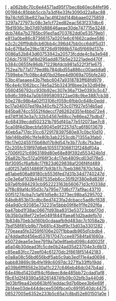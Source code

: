 [
, [a062b8c70c6e44571ad95f17bec8b60ec84fef96](https://github.com/facebook/facebook-android-sdk/commit/a062b8c70c6e44571ad95f17bec8b60ec84fef96)
, [001984c85bbb5ccb7a3df4e33fe3090d22a8ac88](https://github.com/facebook/facebook-android-sdk/commit/001984c85bbb5ccb7a3df4e33fe3090d22a8ac88)
, [9a74cfd53be827aa7ac4f42dd144bbaae0275859](https://github.com/facebook/facebook-android-sdk/commit/9a74cfd53be827aa7ac4f42dd144bbaae0275859)
, [3297a727973c08c3e1cf72ed82eac563f237dbc6](https://github.com/facebook/facebook-android-sdk/commit/3297a727973c08c3e1cf72ed82eac563f237dbc6)
, [19d1936c3b07d97d88646aeae30de747715e3248](https://github.com/facebook/facebook-android-sdk/commit/19d1936c3b07d97d88646aeae30de747715e3248)
, [dcb746a7b2785bc91ed1ad703762dd0e53579eb1](https://github.com/facebook/facebook-android-sdk/commit/dcb746a7b2785bc91ed1ad703762dd0e53579eb1)
, [e813a0be86c87366157a0201e6c61662cadee586](https://github.com/facebook/facebook-android-sdk/commit/e813a0be86c87366157a0201e6c61662cadee586)
, [e2c2c26ff9db9cb60bb4c396d47bb0cc6ddf5d31](https://github.com/facebook/facebook-android-sdk/commit/e2c2c26ff9db9cb60bb4c396d47bb0cc6ddf5d31)
, [b4c67f8a5e29bc18726d91998b574d5f669d137e](https://github.com/facebook/facebook-android-sdk/commit/b4c67f8a5e29bc18726d91998b574d5f669d137e)
, [0086a52b843d60753942a20573fcdde4c9a3e948](https://github.com/facebook/facebook-android-sdk/commit/0086a52b843d60753942a20573fcdde4c9a3e948)
, [f24dc751971af8d295add875b5e23221aded470f](https://github.com/facebook/facebook-android-sdk/commit/f24dc751971af8d295add875b5e23221aded470f)
, [b384c0655fe96db71229bfdcb981a522f3f1e675](https://github.com/facebook/facebook-android-sdk/commit/b384c0655fe96db71229bfdcb981a522f3f1e675)
, [752ea7b77a1779ed8b784dbd55a886cc00aeb8a6](https://github.com/facebook/facebook-android-sdk/commit/752ea7b77a1779ed8b784dbd55a886cc00aeb8a6)
, [7599ebe7fc08bc4d01bd26ee4d9069a705bfe240](https://github.com/facebook/facebook-android-sdk/commit/7599ebe7fc08bc4d01bd26ee4d9069a705bfe240)
, [53bc4faeaee43b7febc6047a9318783ff68fd979](https://github.com/facebook/facebook-android-sdk/commit/53bc4faeaee43b7febc6047a9318783ff68fd979)
, [f6c4e4c1062bcc74e5a25b3243f6bee2e32d949e](https://github.com/facebook/facebook-android-sdk/commit/f6c4e4c1062bcc74e5a25b3243f6bee2e32d949e)
, [0560456792cc930b92ec307e36a713e0393c5c47](https://github.com/facebook/facebook-android-sdk/commit/0560456792cc930b92ec307e36a713e0393c5c47)
, [b9d6c3994a7a0b5995809322ae08c9be3887cb38](https://github.com/facebook/facebook-android-sdk/commit/b9d6c3994a7a0b5995809322ae08c9be3887cb38)
, [50e278c98b4a02f13106cf059c6fbb0c648c0edd](https://github.com/facebook/facebook-android-sdk/commit/50e278c98b4a02f13106cf059c6fbb0c648c0edd)
, [bc17a04007ed19a340cfb2753c07f927e514b5ad](https://github.com/facebook/facebook-android-sdk/commit/bc17a04007ed19a340cfb2753c07f927e514b5ad)
, [845ba874cc5552f4deccf7d6262d351e4bbd72e4](https://github.com/facebook/facebook-android-sdk/commit/845ba874cc5552f4deccf7d6262d351e4bbd72e4)
, [ed74ff363e3a7c32b54567e68cc7e86ea27bdbd7](https://github.com/facebook/facebook-android-sdk/commit/ed74ff363e3a7c32b54567e68cc7e86ea27bdbd7)
, [4c68439ecdd502321b795df40a77e512073ae7c8](https://github.com/facebook/facebook-android-sdk/commit/4c68439ecdd502321b795df40a77e512073ae7c8)
, [5ca08f4d3becbfa59045e9f2257d7ca6f8013679](https://github.com/facebook/facebook-android-sdk/commit/5ca08f4d3becbfa59045e9f2257d7ca6f8013679)
, [40eb5a717dc31cc6729178397580e87c0bc10d10](https://github.com/facebook/facebook-android-sdk/commit/40eb5a717dc31cc6729178397580e87c0bc10d10)
, [1de146bd96c1fe1e80b3ab2253cdb71355a3fab0](https://github.com/facebook/facebook-android-sdk/commit/1de146bd96c1fe1e80b3ab2253cdb71355a3fab0)
, [f9c17e02455115b68d17b9d547e3b77c8c7fa3ed](https://github.com/facebook/facebook-android-sdk/commit/f9c17e02455115b68d17b9d547e3b77c8c7fa3ed)
, [f2c205fc519f97d6eb1055173066112f248df04a](https://github.com/facebook/facebook-android-sdk/commit/f2c205fc519f97d6eb1055173066112f248df04a)
, [c7006f021c6963189d80e68e89f392d553424b1d](https://github.com/facebook/facebook-android-sdk/commit/c7006f021c6963189d80e68e89f392d553424b1d)
, [26a82b7bc512a0f66f3c4c17eb4809cd03d178e5](https://github.com/facebook/facebook-android-sdk/commit/26a82b7bc512a0f66f3c4c17eb4809cd03d178e5)
, [fbf3095cf6afb8c17f823d629838af206f4fd489](https://github.com/facebook/facebook-android-sdk/commit/fbf3095cf6afb8c17f823d629838af206f4fd489)
, [cd0f257a6514869f7b93b17c7beb3867870c1da3](https://github.com/facebook/facebook-android-sdk/commit/cd0f257a6514869f7b93b17c7beb3867870c1da3)
, [a61abe606a89180cb5536fed7d31b34d7740247d](https://github.com/facebook/facebook-android-sdk/commit/a61abe606a89180cb5536fed7d31b34d7740247d)
, [c0e3e6af103b4497535eb6cc35f92f380e8d826f](https://github.com/facebook/facebook-android-sdk/commit/c0e3e6af103b4497535eb6cc35f92f380e8d826f)
, [b97a6fb984293cb952223163b560671d3cf0338d](https://github.com/facebook/facebook-android-sdk/commit/b97a6fb984293cb952223163b560671d3cf0338d)
, [a7f8c89af4c95d3c7a795e77d6cf77af9ac43710](https://github.com/facebook/facebook-android-sdk/commit/a7f8c89af4c95d3c7a795e77d6cf77af9ac43710)
, [00f51274cba7c1af61d5e8c3273ec98ba5295702](https://github.com/facebook/facebook-android-sdk/commit/00f51274cba7c1af61d5e8c3273ec98ba5295702)
, [84bdb853b13cdbc8ed7423fa2dcbacc5ad8cf838](https://github.com/facebook/facebook-android-sdk/commit/84bdb853b13cdbc8ed7423fa2dcbacc5ad8cf838)
, [d4a9d0c92085e732231e5bbb09f8e1f1fe292f6a](https://github.com/facebook/facebook-android-sdk/commit/d4a9d0c92085e732231e5bbb09f8e1f1fe292f6a)
, [ba47bbd1f38ac0667fd93ba8313e53723cbbf70d](https://github.com/facebook/facebook-android-sdk/commit/ba47bbd1f38ac0667fd93ba8313e53723cbbf70d)
, [0b35b0a18ef72e5e04918441faea61d2badefb7d](https://github.com/facebook/facebook-android-sdk/commit/0b35b0a18ef72e5e04918441faea61d2badefb7d)
, [1b834b70eb3d160b0cdaaafb9d483dc7c1058a2b](https://github.com/facebook/facebook-android-sdk/commit/1b834b70eb3d160b0cdaaafb9d483dc7c1058a2b)
, [7bd158f81cb9b77b681c43bdf9c13d03a3301282](https://github.com/facebook/facebook-android-sdk/commit/7bd158f81cb9b77b681c43bdf9c13d03a3301282)
, [770eaea5fe3259f6106e207f1bbadb965d1cbdb4](https://github.com/facebook/facebook-android-sdk/commit/770eaea5fe3259f6106e207f1bbadb965d1cbdb4)
, [a74ddadfd456ed537617047ccee97584fa61660a](https://github.com/facebook/facebook-android-sdk/commit/a74ddadfd456ed537617047ccee97584fa61660a)
, [e5072deae5e3ee7919a7a0e8faebd098c4d0025f](https://github.com/facebook/facebook-android-sdk/commit/e5072deae5e3ee7919a7a0e8faebd098c4d0025f)
, [a6a04b30dead3fc5cde0b24ad35d23704e3c6b13](https://github.com/facebook/facebook-android-sdk/commit/a6a04b30dead3fc5cde0b24ad35d23704e3c6b13)
, [c85ea83fcc72eef04c61270dc2f8618f51442183](https://github.com/facebook/facebook-android-sdk/commit/c85ea83fcc72eef04c61270dc2f8618f51442183)
, [e0a8a08c56bd656bdf5ab5c9ab3ed111e4ad0694](https://github.com/facebook/facebook-android-sdk/commit/e0a8a08c56bd656bdf5ab5c9ab3ed111e4ad0694)
, [babb83869c9b4fe199c6097dc3271fa33ffb19dd](https://github.com/facebook/facebook-android-sdk/commit/babb83869c9b4fe199c6097dc3271fa33ffb19dd)
, [a039b6fff8562e30a11c227c646eb46dc047b4ad](https://github.com/facebook/facebook-android-sdk/commit/a039b6fff8562e30a11c227c646eb46dc047b4ad)
, [64e49bd1420df94cf6deec8de485bb72cdad1af8](https://github.com/facebook/facebook-android-sdk/commit/64e49bd1420df94cf6deec8de485bb72cdad1af8)
, [f9c61d2f49390a582614874fb09c02bfb3a440d6](https://github.com/facebook/facebook-android-sdk/commit/f9c61d2f49390a582614874fb09c02bfb3a440d6)
, [1e03bf9ea42eb663bf61eddac9d7b6bee3b6e69f](https://github.com/facebook/facebook-android-sdk/commit/1e03bf9ea42eb663bf61eddac9d7b6bee3b6e69f)
, [2b14ee03de444decee506fbce0c6919540dc4475](https://github.com/facebook/facebook-android-sdk/commit/2b14ee03de444decee506fbce0c6919540dc4475)
, [08527005e6352e233b5c65a7c8bd52e601501a0e](https://github.com/facebook/facebook-android-sdk/commit/08527005e6352e233b5c65a7c8bd52e601501a0e)
]